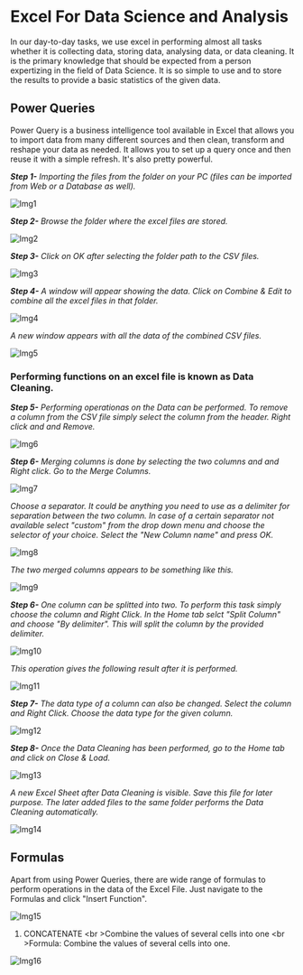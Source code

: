 # Excel For Data Science and Analysis

In our day-to-day tasks, we use excel in performing almost all tasks whether it is collecting data, storing data, analysing data, or data cleaning. It is the primary knowledge that should be expected from a person expertizing in the field of Data Science. It is so simple to use and to store the results to provide a basic statistics of the given data.

## Power Queries

Power Query is a business intelligence tool available in Excel that allows you to import data from many different sources and then clean, transform and reshape your data as needed. It allows you to set up a query once and then reuse it with a simple refresh. It's also pretty powerful.

***Step 1-*** *Importing the files from the folder on your PC (files can be imported from Web or a Database as well).*

![Img1](https://github.com/ananyachibber21/Excel-For-Data-Science-and-Analysis/blob/main/Screenshots/Img1.PNG)

***Step 2-*** *Browse the folder where the excel files are stored.*

![Img2](https://github.com/ananyachibber21/Excel-For-Data-Science-and-Analysis/blob/main/Screenshots/Img2.PNG)

***Step 3-*** *Click on OK after selecting the folder path to the CSV files.*

![Img3](https://github.com/ananyachibber21/Excel-For-Data-Science-and-Analysis/blob/main/Screenshots/Img3.PNG)

***Step 4-*** *A window will appear showing the data. Click on Combine & Edit to combine all the excel files in that folder.* 

![Img4](https://github.com/ananyachibber21/Excel-For-Data-Science-and-Analysis/blob/main/Screenshots/Img4.PNG)

*A new window appears with all the data of the combined CSV files.*

![Img5](https://github.com/ananyachibber21/Excel-For-Data-Science-and-Analysis/blob/main/Screenshots/Img5.PNG)

### Performing functions on an excel file is known as Data Cleaning.

***Step 5-*** *Performing operationas on the Data can be performed. To remove a column from the CSV file simply select the column from the header. Right click and and Remove.*

![Img6](https://github.com/ananyachibber21/Excel-For-Data-Science-and-Analysis/blob/main/Screenshots/Img6.PNG)

***Step 6-*** *Merging columns is done by selecting the two columns and and Right click. Go to the Merge Columns.*

![Img7](https://github.com/ananyachibber21/Excel-For-Data-Science-and-Analysis/blob/main/Screenshots/Img7.PNG)

*Choose a separator. It could be anything you need to use as a delimiter for separation between the two column. In case of a certain separator not available select "custom" from the drop down menu and choose the selector of your choice. Select the "New Column name" and press OK.*

![Img8](https://github.com/ananyachibber21/Excel-For-Data-Science-and-Analysis/blob/main/Screenshots/Img8.PNG)

*The two merged columns appears to be something like this.*

![Img9](https://github.com/ananyachibber21/Excel-For-Data-Science-and-Analysis/blob/main/Screenshots/Img9.PNG)

***Step 6-*** *One column can be splitted into two. To perform this task simply choose the column and Right Click. In the Home tab selct "Split Column" and choose "By delimiter". This will split the column by the provided delimiter.* 

![Img10](https://github.com/ananyachibber21/Excel-For-Data-Science-and-Analysis/blob/main/Screenshots/Img10.PNG)

*This operation gives the following result after it is performed.*

![Img11](https://github.com/ananyachibber21/Excel-For-Data-Science-and-Analysis/blob/main/Screenshots/Img11.PNG)

***Step 7-*** *The data type of a column can also be changed. Select the column and Right Click. Choose the data type for the given column.*

![Img12](https://github.com/ananyachibber21/Excel-For-Data-Science-and-Analysis/blob/main/Screenshots/Img12.PNG)

***Step 8-*** *Once the Data Cleaning has been performed, go to the Home tab and click on Close & Load.*

![Img13](https://github.com/ananyachibber21/Excel-For-Data-Science-and-Analysis/blob/main/Screenshots/Img13.PNG)

*A new Excel Sheet after Data Cleaning is visible. Save this file for later purpose. The later added files to the same folder performs the Data Cleaning automatically.*

![Img14](https://github.com/ananyachibber21/Excel-For-Data-Science-and-Analysis/blob/main/Screenshots/Img14.PNG)

## Formulas 

Apart from using Power Queries, there are wide range of formulas to perform operations in the data of the Excel File. Just navigate to the Formulas and click "Insert Function".

![Img15](https://github.com/ananyachibber21/Excel-For-Data-Science-and-Analysis/blob/main/Screenshots/Img15.jpg)

1. CONCATENATE
<br \>Combine the values of several cells into one
<br \>Formula: Combine the values of several cells into one.

![Img16](https://github.com/ananyachibber21/Excel-For-Data-Science-and-Analysis/blob/main/Screenshots/Img16.jpg)